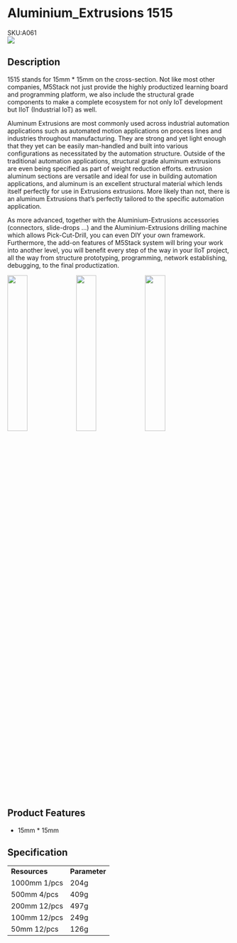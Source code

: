 # Aluminium_Extrusions 1515

<div class="badge badge-pill badge-primary product_sku_tag">SKU:A061</div>

<div class="product_pic"><img src="assets/img/product_pics/1515/ap/ap_ap_01.webp"></div>

## Description

1515 stands for 15mm * 15mm on the cross-section. Not like most other companies,  M5Stack not just provide the highly productized learning board and programming platform, we also include the structural grade components to make a complete ecosystem for not only IoT development but IIoT (Industrial IoT) as well. 

Aluminum Extrusions are most commonly used across industrial automation applications such as automated motion applications on process lines and industries throughout manufacturing. They are strong and yet light enough that they yet can be easily man-handled and built into various configurations as necessitated by the automation structure.  Outside of the traditional automation applications, structural grade aluminum extrusions are even being specified as part of weight reduction efforts.  extrusion aluminum sections are versatile and ideal for use in building automation applications, and aluminum is an excellent structural material which lends itself perfectly for use in Extrusions extrusions. More likely than not, there is an aluminum Extrusions that’s perfectly tailored to the specific automation application.

As more advanced,  together with the  Aluminium-Extrusions accessories (connectors, slide-drops ...) and the Aluminium-Extrusions drilling machine which allows Pick-Cut-Drill,  you can even DIY your own framework. Furthermore, the add-on features of M5Stack system will bring your work into another level, you will benefit every step of the way in your IIoT project, all the way from structure prototyping, programming, network establishing, debugging, to the final productization.

<img src="assets/img/product_pics/1515/corner/1515_corner_03.webp" width="30%" height="30%">

<!--*Notice: We don't offer tapping Aluminium-Profile by default, in order to make the M4 screw fixed in the Aluminium-Profile, you need to tap the Aluminium-Profile with tapping machine,please refer to the picture below*-->

<img src="assets/img/product_pics/1515/ap/ap_ap_02.webp" width="30%" height="30%">
<img src="assets/img/product_pics/1515/ap/ap_ap_03.webp" width="30%" height="30%">

## Product Features
- 15mm * 15mm

## Specification

<table>
   <tr style="font-weight:bold">
      <td>Resources</td>
      <td>Parameter</td>
   </tr>
   <tr>
      <td>1000mm 1/pcs</td>
      <td>204g</td>
   </tr>
   <tr>
      <td>500mm 4/pcs</td>
      <td>409g</td>
   </tr>
   <tr>
      <td>200mm 12/pcs</td>
      <td>497g</td>
   </tr>
   <tr>
      <td>100mm 12/pcs</td>
      <td>249g</td>
   </tr>
   <tr>
      <td>50mm 12/pcs</td>
      <td>126g</td>
   </tr>
 </table>


<script>

   var purchase_link = 'https://m5stack.com/collections/m5-accessory/products/1515-cutting-aluminum-profile-100-200-500-1000mm-used-in-assembling-device';

   anchor_search(purchase_link);
   scrollFunc();

</script>